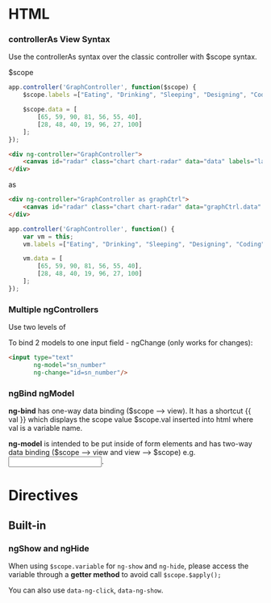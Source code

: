# HTML
### controllerAs View Syntax
Use the controllerAs syntax over the classic controller with $scope syntax.

$scope
```javascript
app.controller('GraphController', function($scope) {
    $scope.labels =["Eating", "Drinking", "Sleeping", "Designing", "Coding", "Cycling", "Running"];

    $scope.data = [
        [65, 59, 90, 81, 56, 55, 40],
        [28, 48, 40, 19, 96, 27, 100]
    ];
});
```

```html
<div ng-controller="GraphController">
    <canvas id="radar" class="chart chart-radar" data="data" labels="labels"></canvas>
</div>
```

as
```html
<div ng-controller="GraphController as graphCtrl">
    <canvas id="radar" class="chart chart-radar" data="graphCtrl.data" labels="graphCtrl.labels"></canvas>
</div>
```

```javascript
app.controller('GraphController', function() {
    var vm = this;
    vm.labels =["Eating", "Drinking", "Sleeping", "Designing", "Coding", "Cycling", "Running"];

    vm.data = [
        [65, 59, 90, 81, 56, 55, 40],
        [28, 48, 40, 19, 96, 27, 100]
    ];
});
```
### Multiple ngControllers
Use two levels of <div>

To bind 2 models to one input field - ngChange (only works for changes):
```html
<input type="text" 
       ng-model="sn_number" 
       ng-change="id=sn_number"/> 
```

### ngBind ngModel
**ng-bind** has one-way data binding ($scope --> view). It has a shortcut {{ val }} which displays the scope value 
$scope.val inserted into html where val is a variable name.

**ng-model** is intended to be put inside of form elements and has two-way data binding ($scope --> view and view --> 
$scope) e.g. <input ng-model="val"/>.



# Directives
## Built-in
### ngShow and ngHide
When using `$scope.variable` for `ng-show` and `ng-hide`, please access the variable through a **getter method** to avoid 
 call `$scope.$apply();`
 
You can also use `data-ng-click`, `data-ng-show`. 